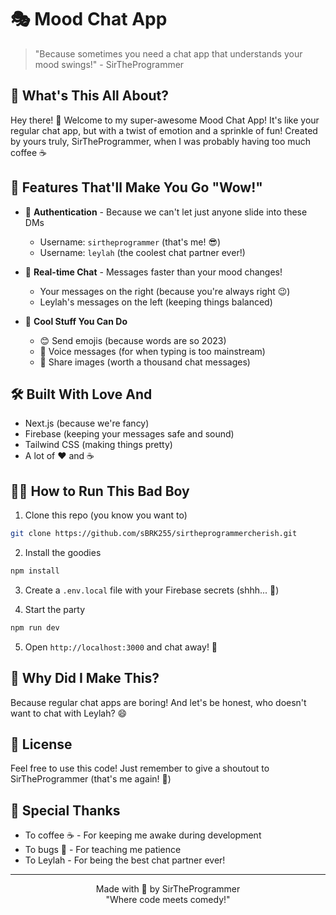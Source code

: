 # 🎭 Mood Chat App

> "Because sometimes you need a chat app that understands your mood swings!" - SirTheProgrammer

## 🌟 What's This All About?

Hey there! 👋 Welcome to my super-awesome Mood Chat App! It's like your regular chat app, but with a twist of emotion and a sprinkle of fun! Created by yours truly, SirTheProgrammer, when I was probably having too much coffee ☕

## 🚀 Features That'll Make You Go "Wow!"

- 🔐 **Authentication** - Because we can't let just anyone slide into these DMs
  - Username: `sirtheprogrammer` (that's me! 😎)
  - Username: `leylah` (the coolest chat partner ever!)

- 💬 **Real-time Chat** - Messages faster than your mood changes!
  - Your messages on the right (because you're always right 😉)
  - Leylah's messages on the left (keeping things balanced)

- 🎨 **Cool Stuff You Can Do**
  - 😊 Send emojis (because words are so 2023)
  - 🎤 Voice messages (for when typing is too mainstream)
  - 📸 Share images (worth a thousand chat messages)

## 🛠️ Built With Love And

- Next.js (because we're fancy)
- Firebase (keeping your messages safe and sound)
- Tailwind CSS (making things pretty)
- A lot of ❤️ and ☕

## 🏃‍♂️ How to Run This Bad Boy

1. Clone this repo (you know you want to)
```bash
git clone https://github.com/sBRK255/sirtheprogrammercherish.git
```

2. Install the goodies
```bash
npm install
```

3. Create a `.env.local` file with your Firebase secrets (shhh... 🤫)

4. Start the party
```bash
npm run dev
```

5. Open `http://localhost:3000` and chat away! 🎉

## 🤔 Why Did I Make This?

Because regular chat apps are boring! And let's be honest, who doesn't want to chat with Leylah? 😄

## 📝 License

Feel free to use this code! Just remember to give a shoutout to SirTheProgrammer (that's me again! 👋)

## 🙏 Special Thanks

- To coffee ☕ - For keeping me awake during development
- To bugs 🐛 - For teaching me patience
- To Leylah - For being the best chat partner ever!

---

<div align="center">
Made with 💖 by SirTheProgrammer
<br>
"Where code meets comedy!"
</div>